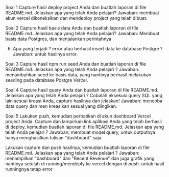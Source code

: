 Soal 1
Capture hasil deploy project Anda dan buatlah laporan di file README.md. Jelaskan apa yang telah Anda pelajari?
Jawaban: membuat akun vercel dikoneksikan dan mendeploy project yang telah dibuat.

Soal 2
Capture hasil basis data Anda dan buatlah laporan di file README.md. Jelaskan apa yang telah Anda pelajari?
Jawaban: Membuat basis data Postgres, dan menjalankan perintahnya

6. Apa yang terjadi ? error atau berhasil insert data ke database Postgre ?
Jawaban: untuk hasilnya error.

Soal 3
Capture hasil npm run seed Anda dan buatlah laporan di file README.md. Jelaskan apa yang telah Anda pelajari ?
Jawaban: menambahkan seed ke basis data, yang nantinya berhasil melakukan seeding pada database Postgre Vercel.

Soal 4
Capture hasil query Anda dan buatlah laporan di file README.md. Jelaskan apa yang telah Anda pelajari ? Cobalah eksekusi query SQL yang lain sesuai kreasi Anda, capture hasilnya dan jelaskan!
Jawaban: mencoba data query dan men kreasikan sesuai yang diingikan.

Soal 5
Lakukan push, kemudian perhatikan di akun dashboard Vercel project Anda. Capture dan lampirkan link aplikasi Anda yang telah berhasil di deploy, kemudian buatlah laporan di file README.md. Jelaskan apa yang telah Anda pelajari ?
Jawaban: membuat model query, untuk outputnya hanya menghasilkan tulisan "dashboard" saja.

Lakukan capture dan push hasilnya, kemudian buatlah laporan di file README.md. Jelaskan apa yang telah Anda pelajari ?
Jawaban: menampilkan "dashboard" dan "Recent Revenue" dan juga grafik yang nantinya setelah di running/mendeply ke vercel dengan di push. untuk hasil runningnya tetap error